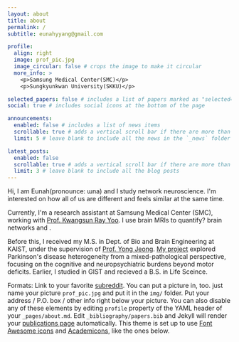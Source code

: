 ```yaml
---
layout: about
title: about
permalink: /
subtitle: eunahyyang@gmail.com

profile:
  align: right
  image: prof_pic.jpg
  image_circular: false # crops the image to make it circular
  more_info: >
    <p>Samsung Medical Center(SMC)</p>
    <p>Sungkyunkwan University(SKKU)</p>

selected_papers: false # includes a list of papers marked as "selected={true}"
social: true # includes social icons at the bottom of the page

announcements:
  enabled: false # includes a list of news items
  scrollable: true # adds a vertical scroll bar if there are more than 3 news items
  limit: 5 # leave blank to include all the news in the `_news` folder

latest_posts:
  enabled: false
  scrollable: true # adds a vertical scroll bar if there are more than 3 new posts items
  limit: 3 # leave blank to include all the blog posts
---
```


Hi, I am Eunah(pronounce: ɯna) and I study network neuroscience. I'm interested on how all of us are different and feels similar at the same time.

Currently, I'm a research assistant at Samsung Medical Center (SMC), working with [Prof. Kwangsun Ray Yoo](https://scholar.google.com/citations?user=Y6ogPgMAAAAJ&hl=ko). I use brain MRIs to quantify? brain networks and .

Before this, I received my M.S. in Dept. of Bio and Brain Engineering at KAIST, under the supervision of [Prof. Yong Jeong](https://scholar.google.com/citations?user=zsVfg6sAAAAJ&hl=ko). [My project](https://eunahyang.github.io/projects/1_project/) explored Parkinson's disease heterogeneity from a mixed-pathological perspective, focusing on the cognitive and neuropsychiatric burdens beyond motor deficits. Earlier, I studied in GIST and recieved a B.S. in Life Sceince.



Formats:
Link to your favorite [subreddit](http://reddit.com).
You can put a picture in, too. just name your picture `prof_pic.jpg` and put it in the `img/` folder.
Put your address / P.O. box / other info right below your picture.
You can also disable any of these elements by editing `profile` property of the YAML header of your `_pages/about.md`.
Edit `_bibliography/papers.bib` and Jekyll will render your [publications page](/al-folio/publications/) automatically.
This theme is set up to use [Font Awesome icons](https://fontawesome.com/) and [Academicons](https://jpswalsh.github.io/academicons/), like the ones below.
